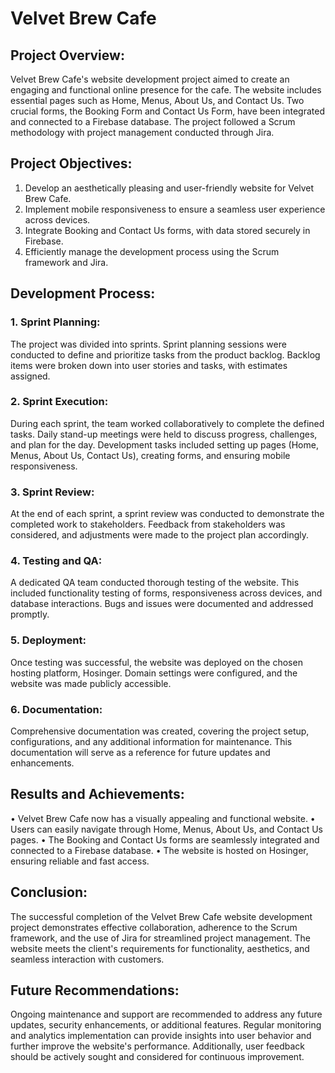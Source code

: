 # Velvet Brew Cafe

## Project Overview:
Velvet Brew Cafe's website development project aimed to create an engaging and functional online presence for the cafe. The website includes essential pages such as Home, Menus, About Us, and Contact Us. Two crucial forms, the Booking Form and Contact Us Form, have been integrated and connected to a Firebase database. The project followed a Scrum methodology with project management conducted through Jira.

## Project Objectives:
1.	Develop an aesthetically pleasing and user-friendly website for Velvet Brew Cafe.
2.	Implement mobile responsiveness to ensure a seamless user experience across devices.
3.	Integrate Booking and Contact Us forms, with data stored securely in Firebase.
4.	Efficiently manage the development process using the Scrum framework and Jira.

## Development Process:

### 1. Sprint Planning:
The project was divided into sprints. Sprint planning sessions were conducted to define and prioritize tasks from the product backlog. Backlog items were broken down into user stories and tasks, with estimates assigned.

### 2. Sprint Execution:
During each sprint, the team worked collaboratively to complete the defined tasks. Daily stand-up meetings were held to discuss progress, challenges, and plan for the day. Development tasks included setting up pages (Home, Menus, About Us, Contact Us), creating forms, and ensuring mobile responsiveness.

### 3. Sprint Review:
At the end of each sprint, a sprint review was conducted to demonstrate the completed work to stakeholders. Feedback from stakeholders was considered, and adjustments were made to the project plan accordingly.

### 4. Testing and QA:
A dedicated QA team conducted thorough testing of the website. This included functionality testing of forms, responsiveness across devices, and database interactions. Bugs and issues were documented and addressed promptly.

### 5. Deployment:
Once testing was successful, the website was deployed on the chosen hosting platform, Hosinger. Domain settings were configured, and the website was made publicly accessible.

### 6. Documentation:
Comprehensive documentation was created, covering the project setup, configurations, and any additional information for maintenance. This documentation will serve as a reference for future updates and enhancements.

## Results and Achievements:
•	Velvet Brew Cafe now has a visually appealing and functional website.
•	Users can easily navigate through Home, Menus, About Us, and Contact Us pages.
•	The Booking and Contact Us forms are seamlessly integrated and connected to a Firebase database.
•	The website is hosted on Hosinger, ensuring reliable and fast access.

## Conclusion:
The successful completion of the Velvet Brew Cafe website development project demonstrates effective collaboration, adherence to the Scrum framework, and the use of Jira for streamlined project management. The website meets the client's requirements for functionality, aesthetics, and seamless interaction with customers.

## Future Recommendations:
Ongoing maintenance and support are recommended to address any future updates, security enhancements, or additional features. Regular monitoring and analytics implementation can provide insights into user behavior and further improve the website's performance. Additionally, user feedback should be actively sought and considered for continuous improvement.
